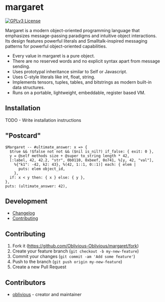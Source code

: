 # margaret

[![GPLv3 License](https://img.shields.io/badge/license-GPL%20v3-yellow.svg)](./LICENSE)

Margaret is a modern object-oriented programming language that emphasizes message-passing
paradigms and intuitive object interactions.  Its design features powerful literals and
Smalltalk-inspired messaging patterns for powerful object-oriented capabilities.

- Every value in margaret is a pure object.
- There are no reserved words and no explicit syntax apart from message sending.
- Uses prototypal inheritance similar to Self or Javascript.
- Uses C-style literals like int, float, string.
- Implements tensors, tuples, tables, and bitstrings as modern built-in data structures.
- Runs on a portable, lightweight, embeddable, register based VM.

## Installation

TODO - Write installation instructions

## "Postcard"

```margaret
$Margaret -- #ultimate_answer: x => {
  $true && !$false not not && ($nil is_nil?) if_false: { exit: 0 },
  y = @self methods size + @super to_string length * 42,
  [:label, 42, 42.2, "str", 0b0110, 0xbeef, 0o741, %[y, 42, "val"],
    %{"k1": -42, k2: 43}, %(42, 1::1, 0::1)] each: { elem |
      puts: elem object_id,
    },
  if: x < y then: { x } else: { y },
},
puts: (ultimate_answer: 42),
```

## Development

- [Changelog](https://github.com/Oblivious-Oblivious/margaret/blob/master/CHANGELOG.md)
- [Contributing](https://github.com/Oblivious-Oblivious/margaret/blob/master/CONTRIBUTING.md)

## Contributing

1. Fork it (<https://github.com/Oblivious-Oblivious/margaret/fork>)
2. Create your feature branch (`git checkout -b my-new-feature`)
3. Commit your changes (`git commit -am 'Add some feature'`)
4. Push to the branch (`git push origin my-new-feature`)
5. Create a new Pull Request

## Contributors

- [oblivious](https://github.com/Oblivious-Oblivious) - creator and maintainer
